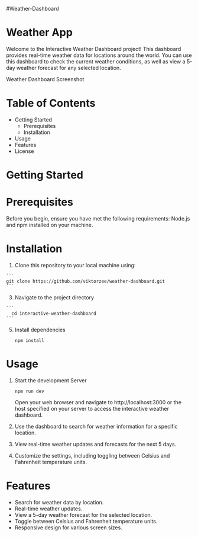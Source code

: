 #Weather-Dashboard
# Weather App

Welcome to the Interactive Weather Dashboard project! This dashboard provides real-time weather data for locations around the world. You can use this dashboard to check the current weather conditions, as well as view a 5-day weather forecast for any selected location.

Weather Dashboard Screenshot
# Table of Contents
   * Getting Started
      * Prerequisites
      * Installation
   * Usage
   * Features
   * License

# Getting Started
  # Prerequisites
Before you begin, ensure you have met the following requirements:
    Node.js and npm installed on your machine.

  # Installation
  1. Clone this repository to your local machine using:
     
    ```
    git clone https://github.com/viktorzee/weather-dashboard.git
    ```
  3. Navigate to the project directory
     
    ```
      cd interactive-weather-dashboard
    ```
  5. Install dependencies
     ```
     npm install
     ```
# Usage
1. Start the development Server
   ```
   npm run dev
   ```
   Open your web browser and navigate to http://localhost:3000 or the host specified on your server to access the interactive weather dashboard.

2. Use the dashboard to search for weather information for a specific location.

3. View real-time weather updates and forecasts for the next 5 days.

4. Customize the settings, including toggling between Celsius and Fahrenheit temperature units.
    
# Features

  * Search for weather data by location.
  * Real-time weather updates.
  * View a 5-day weather forecast for the selected location.
  * Toggle between Celsius and Fahrenheit temperature units.
  * Responsive design for various screen sizes.    
